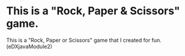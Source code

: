 # This is a "Rock, Paper & Scissors" game.

This is a "Rock, Paper or Scissors" game that I created for fun. 
(eDXjavaModule2)
